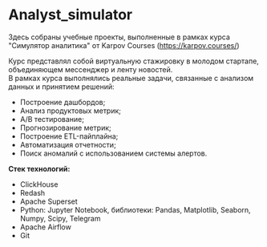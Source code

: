 # Analyst_simulator
Здесь собраны учебные проекты, выполненные в рамках курса "Симулятор аналитика" от Karpov Courses (https://karpov.courses/)

Курс представлял собой виртуальную стажировку в молодом стартапе, объединяющем мессенджер и ленту новостей.  
В рамках курса выполнялись реальные задачи, связанные с анализом данных и принятием решений: 
* Построение дашбордов; 
* Анализ продуктовых метрик;
* A/B тестирование; 
* Прогнозирование метрик; 
* Построение ETL-пайплайна; 
* Автоматизация отчетности; 
* Поиск аномалий с использованием системы алертов. 

**Стек технологий:**
* ClickHouse
* Redash
* Apache Superset
* Python: Jupyter Notebook, библиотеки: Pandas, Matplotlib, Seaborn, Numpy, Scipy, Telegram
* Apache Airflow 
* Git
